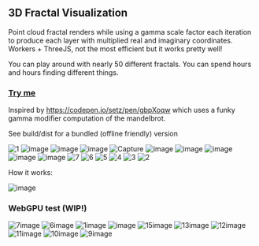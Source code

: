 ## 3D Fractal Visualization

Point cloud fractal renders while using a gamma scale factor each iteration to produce each layer with multiplied real and imaginary coordinates. Workers + ThreeJS, not the most efficient but it works pretty well!

You can play around with nearly 50 different fractals. You can spend hours and hours finding different things.

### [Try me](https://codepen.io/mootytootyfrooty/pen/dPoZqpa)

Inspired by https://codepen.io/setz/pen/gbpXoqw which uses a funky gamma modifier computation of the mandelbrot. 

See build/dist for a bundled (offline friendly) version

![1](https://github.com/user-attachments/assets/0d34298b-2ffb-41d0-b0d8-74919b6703b2)
![image](https://github.com/user-attachments/assets/7e826dd6-e8fe-47e9-83cd-00d597d10fad)
![image](https://github.com/user-attachments/assets/65cc8ef6-3f6f-4b7f-998a-8e3b1be90ba3)
![image](https://github.com/user-attachments/assets/93cfd84f-77b0-405b-be9f-30e465bcfe14)
![Capture](https://github.com/user-attachments/assets/1562b95c-d5b5-4bd1-b7f8-1f1efc069b90)
![image](https://github.com/user-attachments/assets/b086192e-310f-42d8-bd2e-3f35d6bf9ff5)
![image](https://github.com/user-attachments/assets/0d55f97f-f66e-49fd-9211-46b17c512b32)
![image](https://github.com/user-attachments/assets/cb63cc21-cca4-4171-9b5c-6b08654560aa)
![image](https://github.com/user-attachments/assets/837bce1b-a163-4954-82d1-793a58d211d5)
![image](https://github.com/user-attachments/assets/e7631810-6892-4ca2-b296-6df015251e01)
![7](https://github.com/user-attachments/assets/1ffb3049-f90f-4538-be6f-08131157f40c)
![6](https://github.com/user-attachments/assets/fa124956-6eb3-4aa1-ada5-beb91d1f990c)
![5](https://github.com/user-attachments/assets/394b75e2-89cf-43e7-9bf1-2e7565a0b225)
![4](https://github.com/user-attachments/assets/7b6a22f6-3dea-4593-af37-e03be1802223)
![3](https://github.com/user-attachments/assets/d1975e5a-2b1a-419b-baff-39d42706c9dd)
![2](https://github.com/user-attachments/assets/b80452bc-cd6a-4650-8994-80448b22037a)


How it works:

![image](https://github.com/user-attachments/assets/7206591d-5af3-4e7d-aa83-a03549fcfd90)

### WebGPU test (WIP!)
![7image](https://github.com/user-attachments/assets/b538db7b-be28-41d4-8bbe-c5554f4c59ea)
![6image](https://github.com/user-attachments/assets/7aa387cc-32f4-4b64-8cad-3be50d044e5b)
![1image](https://github.com/user-attachments/assets/dd24fb37-519e-497f-9fe3-b7db7003ac3a)
![image](https://github.com/user-attachments/assets/f30128d2-582a-409e-b45d-9b0879cf7d6f)
![15image](https://github.com/user-attachments/assets/323ce4e2-cc7f-4b6e-a0ca-943e370998dd)
![13image](https://github.com/user-attachments/assets/8d6c8548-3306-4cc3-acb9-1f8b60521358)
![12image](https://github.com/user-attachments/assets/cef484d9-27e3-45a5-8927-0b6fd172f147)
![11image](https://github.com/user-attachments/assets/b13e4ff8-ebb1-4597-947a-cedbb3434cbd)
![10image](https://github.com/user-attachments/assets/0444fec4-e73f-4c04-973f-c9f806494179)
![9image](https://github.com/user-attachments/assets/28148829-e2bb-4c3d-9e87-183babc51083)


